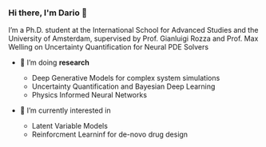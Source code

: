 ### Hi there, I'm Dario 👋

I’m a Ph.D. student at the International School for Advanced Studies and the University of Amsterdam, supervised by Prof. Gianluigi Rozza and Prof. Max Welling on Uncertainty Quantification for Neural PDE Solvers

- 🔭 I’m doing **research**
  - Deep Generative Models for complex system simulations 
  - Uncertainty Quantification and Bayesian Deep Learning
  - Physics Informed Neural Networks

- 🌱 I’m currently interested in 
  - Latent Variable Models 
  - Reinforcment Learninf for de-novo drug design
<!--  
- 📚 Have a look at my [**research**](https://scholar.google.com/citations?user=X6wlDE8AAAAJ&hl=en&oi=sra) 

<!--
**dario-coscia/dario-coscia** is a ✨ _special_ ✨ repository because its `README.md` (this file) appears on your GitHub profile.

Here are some ideas to get you started:

- 🔭 I’m currently working on ...
- 🌱 I’m currently learning ...
- 👯 I’m looking to collaborate on ...
- 🤔 I’m looking for help with ...
- 💬 Ask me about ...
- 📫 How to reach me: ...
- 😄 Pronouns: ...
- ⚡ Fun fact: ...
-->
